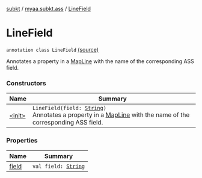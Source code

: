 [subkt](../../index.md) / [myaa.subkt.ass](../index.md) / [LineField](./index.md)

# LineField

`annotation class LineField` [(source)](https://github.com/Myaamori/SubKt/blob/0.1.8/src/main/kotlin/myaa/subkt/ass/parser.kt#L259)

Annotates a property in a [MapLine](../-map-line/index.md) with the name of the corresponding ASS field.

### Constructors

| Name | Summary |
|---|---|
| [&lt;init&gt;](-init-.md) | `LineField(field: `[`String`](https://kotlinlang.org/api/latest/jvm/stdlib/kotlin/-string/index.html)`)`<br>Annotates a property in a [MapLine](../-map-line/index.md) with the name of the corresponding ASS field. |

### Properties

| Name | Summary |
|---|---|
| [field](field.md) | `val field: `[`String`](https://kotlinlang.org/api/latest/jvm/stdlib/kotlin/-string/index.html) |
